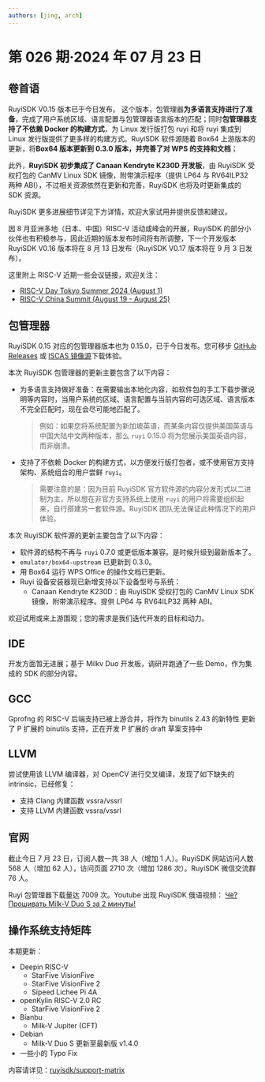 ```yaml
---
authors: [jing, arch]
---
```


# 第 026 期·2024 年 07 月 23 日

## 卷首语

RuyiSDK V0.15 版本已于今日发布。 这个版本，包管理器**为多语言支持进行了准备**，完成了用户系统区域、语言配置与包管理器语言版本的匹配；同时**包管理器支持了不依赖 Docker 的构建方式**，为 Linux 发行版打包 ruyi 和将 ruyi 集成到 Linux 发行版提供了更多样的构建方式。RuyiSDK 软件源随着 Box64 上游版本的更新，将**Box64 版本更新到 0.3.0 版本，并完善了对 WPS 的支持和文档**；

此外，**RuyiSDK 初步集成了 Canaan Kendryte K230D 开发板**，由 RuyiSDK 受权打包的 CanMV Linux SDK 镜像，附带演示程序（提供 LP64 与 RV64ILP32 两种 ABI），不过相关资源依然在更新和完善，RuyiSDK 也将及时更新集成的 SDK 资源。

RuyiSDK 更多进展细节详见下方详情，欢迎大家试用并提供反馈和建议。

因 8 月亚洲多地（日本、中国）RISC-V 活动或峰会的开展，RuyiSDK 的部分小伙伴也有积极参与，因此近期的版本发布时间将有所调整，下一个开发版本 RuyiSDK V0.16 版本将在 8 月 13 日发布（RuyiSDK V0.17 版本将在 9 月 3 日发布）。

这里附上 RISC-V 近期一些会议链接，欢迎关注：

- [RISC-V Day Tokyo Summer 2024 (August 1)](https://riscv.org/event/risc-v-day-tokyo-summer-2024/)
- [RISC-V China Summit (August 19 - August 25)](https://riscv.org/event/risc-v-china-summit/ "RISC-V China Summit")

## 包管理器

RuyiSDK 0.15 对应的包管理器版本也为 0.15.0，已于今日发布。您可移步
[GitHub Releases][ruyi-0.15.0-gh] 或 [ISCAS 镜像源][ruyi-0.15.0-iscas]下载体验。

本次 RuyiSDK 包管理器的更新主要包含了以下内容：

- 为多语言支持做好准备：在需要输出本地化内容，如软件包的手工下载步骤说明等内容时，当用户系统的区域、语言配置与当前内容的可选区域、语言版本不完全匹配时，现在会尽可能地匹配了。

  > 例如：如果您将系统配置为新加坡英语，而某条内容仅提供美国英语与中国大陆中文两种版本，那么
  > `ruyi` 0.15.0 将为您展示美国英语内容，而非崩溃。

- 支持了不依赖 Docker 的构建方式，以方便发行版打包者，或不使用官方支持架构、系统组合的用户尝鲜
  `ruyi`。

  > 需要注意的是：因为目前 RuyiSDK 官方软件源的内容分发形式以二进制为主，所以想在非官方支持系统上使用
  > `ruyi` 的用户将需要组织起来，自行搭建另一套软件源。RuyiSDK 团队无法保证此种情况下的用户体验。

本次 RuyiSDK 软件源的更新主要包含了以下内容：

- 软件源的结构不再与 `ruyi` 0.7.0 或更低版本兼容。是时候升级到最新版本了。
- `emulator/box64-upstream` 已更新到 0.3.0。
- 用 Box64 运行 WPS Office 的操作文档已更新。
- Ruyi 设备安装器现已新增支持以下设备型号与系统：
  - Canaan Kendryte K230D：由 RuyiSDK 受权打包的 CanMV Linux SDK 镜像，附带演示程序。提供 LP64 与 RV64ILP32 两种 ABI。

欢迎试用或来上游围观；您的需求是我们迭代开发的目标和动力。

## IDE

开发方面暂无进展；基于 Milkv Duo 开发板，调研并跑通了一些 Demo，作为集成的 SDK 的部分内容。

## GCC

Gprofng 的 RISC-V 后端支持已被上游合并，将作为 binutils 2.43 的新特性
更新了 P 扩展的 binutils 支持，正在开发 P 扩展的 draft 草案支持中

## LLVM

尝试使用该 LLVM 编译器，对 OpenCV 进行交叉编译，发现了如下缺失的 intrinsic，已经修复：

- 支持 Clang 内建函数 vssra/vssrl
- 支持 LLVM 内建函数 vssra/vssrl

## 官网

截止今日 7 月 23 日，订阅人数一共 38 人（增加 1 人）。RuyiSDK 网站访问人数 568 人（增加 62 人），访问页面 2710 次（增加 1286 次）。RuyiSDK 微信交流群 76 人。

Ruyi 包管理器下载量达 7009 次。Youtube 出现 RuyiSDK 俄语视频： [Чё? Прошивать Milk-V Duo S за 2 минуты!
](https://youtu.be/ufkJaEtEi4A?si=JsCAHYT8i-tF3vdN)

## 操作系统支持矩阵

本期更新：

- Deepin RISC-V
  - StarFive VisionFive
  - StarFive VisionFive 2
  - Sipeed Lichee Pi 4A
- openKylin RISC-V 2.0 RC
  - StarFive VisionFive 2
- Bianbu
  - Milk-V Jupiter (CFT)
- Debian
  - Milk-V Duo S 更新至最新版 v1.4.0
- 一些小的 Typo Fix

内容请详见：[ruyisdk/support-matrix](https://github.com/ruyisdk/support-matrix)

[ruyi-0.15.0-gh]: https://github.com/ruyisdk/ruyi/releases/tag/0.15.0
[ruyi-0.15.0-iscas]: https://mirror.iscas.ac.cn/ruyisdk/ruyi/releases/0.15.0/
